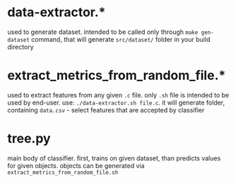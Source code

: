# data-extractor.\*

used to generate dataset. intended to be called only through `make gen-dataset` command, that will generate `src/dataset/` folder in your build directory

# extract_metrics_from_random_file.\*

used to extract features from any given `.c` file. only `.sh` file is intended to be used by end-user. use: `./data-extractor.sh file.c`. it will generate folder, containing `data.csv` - select features that are accepted by classifier

# tree.py

main body of classifier. first, trains on given dataset, than predicts values for given objects. objects can be generated via `extract_metrics_from_random_file.sh`
